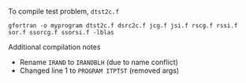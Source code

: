 To compile test problem, `dtst2c.f`

```console
gfortran -o myprogram dtst2c.f dsrc2c.f jcg.f jsi.f rscg.f rssi.f sor.f ssorcg.f ssorsi.f -lblas
```

Additional compilation notes

+ Rename `IRAND` to `IRANDBLH` (due to name conflict)
+ Changed line 1 to `PROGRAM ITPTST` (removed args)
